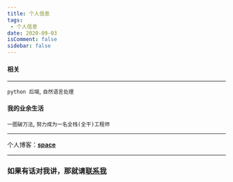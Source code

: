 ```yaml
---
title: 个人信息
tags:
 - 个人信息
date: 2020-09-03
isComment: false
sidebar: false
---
```


#### 相关

***
 
`python 后端`, `自然语言处理`

#### 我的业余生活
`一图破万法`, `努力成为一名全栈(全干)工程师`
***

个人博客：[**space**](https://smartmark-pro.com/) 

***

### 如果有话对我讲，那就请[联系我]()
